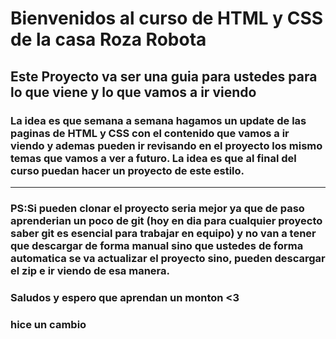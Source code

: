 # Bienvenidos al curso de HTML y CSS de la casa Roza Robota
## Este Proyecto va ser una guia para ustedes para lo que viene y lo que vamos a ir viendo
### La idea es que semana a semana hagamos un update de las paginas de HTML y CSS con el contenido que vamos a ir viendo y ademas pueden ir revisando en el proyecto los mismo temas que vamos a ver a futuro. La idea es que al final del curso puedan hacer un proyecto de este estilo. 
---
### PS:Si pueden clonar el proyecto seria mejor ya que de paso aprenderian un poco de git (hoy en dia para cualquier proyecto saber git es esencial para trabajar en equipo) y no van a tener que descargar de forma manual sino que ustedes de forma automatica se va actualizar el proyecto sino, pueden descargar el zip e ir viendo de esa manera. 

### Saludos y espero que aprendan un monton <3
### hice un cambio